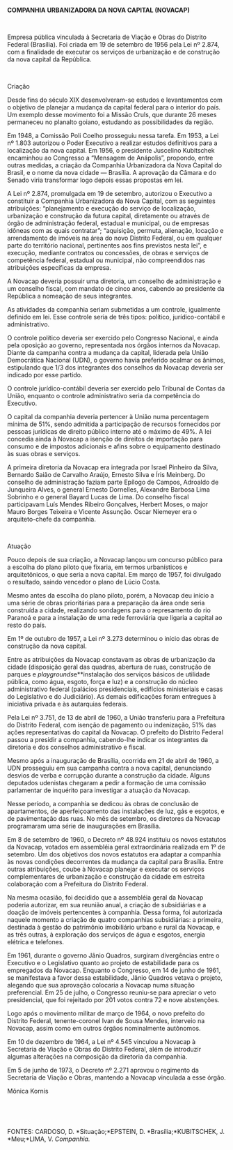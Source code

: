 **COMPANHIA URBANIZADORA DA NOVA CAPITAL (NOVACAP)**

 

Empresa pública vinculada à Secretaria de Viação e Obras do Distrito
Federal (Brasília). Foi criada em 19 de setembro de 1956 pela Lei nº
2.874, com a finalidade de executar os serviços de urbanização e de
construção da nova capital da República.

 

Criação

Desde fins do século XIX desenvolveram-se estudos e levantamentos com o
objetivo de planejar a mudança da capital federal para o interior do
país. Um exemplo desse movimento foi a Missão Cruls, que durante 26
meses permaneceu no planalto goiano, estudando as possibilidades da
região.

Em 1948, a Comissão Poli Coelho prosseguiu nessa tarefa. Em 1953, a Lei
nº 1.803 autorizou o Poder Executivo a realizar estudos definitivos para
a localização da nova capital. Em 1956, o presidente Juscelino
Kubitschek encaminhou ao Congresso a “Mensagem de Anápolis”, propondo,
entre outras medidas, a criação da Companhia Urbanizadora da Nova
Capital do Brasil, e o nome da nova cidade — Brasília. A aprovação da
Câmara e do Senado viria transformar logo depois essas propostas em lei.

A Lei nº 2.874, promulgada em 19 de setembro, autorizou o Executivo a
constituir a Companhia Urbanizadora da Nova Capital, com as seguintes
atribuições: “planejamento e execução do serviço de localização,
urbanização e construção da futura capital, diretamente ou através de
órgão de administração federal, estadual e municipal, ou de empresas
idôneas com as quais contratar”; “aquisição, permuta, alienação, locação
e arrendamento de imóveis na área do novo Distrito Federal, ou em
qualquer parte do território nacional, pertinentes aos fins previstos
nesta lei”, e execução, mediante contratos ou concessões, de obras e
serviços de competência federal, estadual ou municipal, não
compreendidos nas atribuições específicas da empresa.

A Novacap deveria possuir uma diretoria, um conselho de administração e
um conselho fiscal, com mandato de cinco anos, cabendo ao presidente da
República a nomeação de seus integrantes.

As atividades da companhia seriam submetidas a um controle, igualmente
definido em lei. Esse controle seria de três tipos: político,
jurídico-contábil e administrativo.

O controle político deveria ser exercido pelo Congresso Nacional, e
ainda pela oposição ao governo, representada nos órgãos internos da
Novacap. Diante da campanha contra a mudança da capital, liderada pela
União Democrática Nacional (UDN), o governo havia preferido acalmar os
ânimos, estipulando que 1/3 dos integrantes dos conselhos da Novacap
deveria ser indicado por esse partido.

O controle jurídico-contábil deveria ser exercido pelo Tribunal de
Contas da União, enquanto o controle administrativo seria da competência
do Executivo.

O capital da companhia deveria pertencer à União numa percentagem mínima
de 51%, sendo admitida a participação de recursos fornecidos por pessoas
jurídicas de direito público interno até o máximo de 49%. A lei concedia
ainda à Novacap a isenção de direitos de importação para consumo e de
impostos adicionais e afins sobre o equipamento destinado às suas obras
e serviços.

A primeira diretoria da Novacap era integrada por Israel Pinheiro da
Silva, Bernardo Saião de Carvalho Araújo, Ernesto Silva e Íris Meinberg.
Do conselho de administração faziam parte Epílogo de Campos, Adroaldo de
Junqueira Alves, o general Ernesto Dornelles, Alexandre Barbosa Lima
Sobrinho e o general Bayard Lucas de Lima. Do conselho fiscal
participavam Luís Mendes Ribeiro Gonçalves, Herbert Moses, o major Mauro
Borges Teixeira e Vicente Assunção. Oscar Niemeyer era o arquiteto-chefe
da companhia.

 

Atuação

Pouco depois de sua criação, a Novacap lançou um concurso público para a
escolha do plano piloto que fixaria, em termos urbanísticos e
arquitetônicos, o que seria a nova capital. Em março de 1957, foi
divulgado o resultado, saindo vencedor o plano de Lúcio Costa.

Mesmo antes da escolha do plano piloto, porém, a Novacap deu início a
uma série de obras prioritárias para a preparação da área onde seria
construída a cidade, realizando sondagens para o represamento do rio
Paranoá e para a instalação de uma rede ferroviária que ligaria a
capital ao resto do país.

Em 1º de outubro de 1957, a Lei nº 3.273 determinou o início das obras
de construção da nova capital.

Entre as atribuições da Novacap constavam as obras de urbanização da
cidade (disposição geral das quadras, abertura de ruas, construção de
parques e *playgrounds*e**instalação dos serviços básicos de utilidade
pública, como água, esgoto, força e luz) e a construção do núcleo
administrativo federal (palácios presidenciais, edifícios ministeriais e
casas do Legislativo e do Judiciário). As demais edificações foram
entregues à iniciativa privada e às autarquias federais.

Pela Lei nº 3.751, de 13 de abril de 1960, a União transferiu para a
Prefeitura do Distrito Federal, com isenção de pagamento ou indenização,
51% das ações representativas do capital da Novacap. O prefeito do
Distrito Federal passou a presidir a companhia, cabendo-lhe indicar os
integrantes da diretoria e dos conselhos administrativo e fiscal.

Mesmo após a inauguração de Brasília, ocorrida em 21 de abril de 1960, a
UDN prosseguiu em sua campanha contra a nova capital, denunciando
desvios de verba e corrupção durante a construção da cidade. Alguns
deputados udenistas chegaram a pedir a formação de uma comissão
parlamentar de inquérito para investigar a atuação da Novacap.

Nesse período, a companhia se dedicou às obras de conclusão de
apartamentos, de aperfeiçoamento das instalações de luz, gás e esgotos,
e de pavimentação das ruas. No mês de setembro, os diretores da Novacap
programaram uma série de inaugurações em Brasília.

Em 8 de setembro de 1960, o Decreto nº 48.924 instituiu os novos
estatutos da Novacap, votados em assembléia geral extraordinária
realizada em 1º de setembro. Um dos objetivos dos novos estatutos era
adaptar a companhia às novas condições decorrentes da mudança da capital
para Brasília. Entre outras atribuições, coube à Novacap planejar e
executar os serviços complementares de urbanização e construção da
cidade em estreita colaboração com a Prefeitura do Distrito Federal.

Na mesma ocasião, foi decidido que a assembléia geral da Novacap poderia
autorizar, em sua reunião anual, a criação de subsidiárias e a doação de
imóveis pertencentes à companhia. Dessa forma, foi autorizada naquele
momento a criação de quatro companhias subsidiárias: a primeira,
destinada à gestão do patrimônio imobiliário urbano e rural da Novacap,
e as três outras, à exploração dos serviços de água e esgotos, energia
elétrica e telefones.

Em 1961, durante o governo Jânio Quadros, surgiram divergências entre o
Executivo e o Legislativo quanto ao projeto de estabilidade para os
empregados da Novacap. Enquanto o Congresso, em 14 de junho de 1961, se
manifestava a favor dessa estabilidade, Jânio Quadros vetava o projeto,
alegando que sua aprovação colocaria a Novacap numa situação
preferencial. Em 25 de julho, o Congresso reuniu-se para apreciar o veto
presidencial, que foi rejeitado por 201 votos contra 72 e nove
abstenções.

Logo após o movimento militar de março de 1964, o novo prefeito do
Distrito Federal, tenente-coronel Ivan de Sousa Mendes, interveio na
Novacap, assim como em outros órgãos nominalmente autônomos.

Em 10 de dezembro de 1964, a Lei nº 4.545 vinculou a Novacap à
Secretaria de Viação e Obras do Distrito Federal, além de introduzir
algumas alterações na composição da diretoria da companhia.

Em 5 de junho de 1973, o Decreto nº 2.271 aprovou o regimento da
Secretaria de Viação e Obras, mantendo a Novacap vinculada a esse órgão.

Mônica Kornis

 

 

FONTES: CARDOSO, D. *Situação;*EPSTEIN, D. *Brasília;*KUBITSCHEK, J.
*Meu;*LIMA, V. *Companhia.*

 
